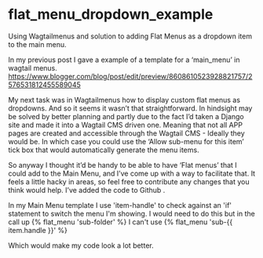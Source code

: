 # flat_menu_dropdown_example
Using Wagtailmenus and solution to adding Flat Menus as a dropdown item to the main menu. 

In my previous post I gave a example of a template for a ‘main_menu’ in wagtail menus.  
https://www.blogger.com/blog/post/edit/preview/8608610523928821757/2576531812455589045

My next task was in Wagtailmenus how to display custom flat menus as dropdowns.  And so it seems it wasn’t that straightforward. In hindsight may be solved by better planning and partly due to the fact I’d taken a Django site and made it into a Wagtail CMS driven one.  Meaning that not all APP pages are created and accessible through the Wagtail CMS - Ideally they would be.  In which case you could use the ‘Allow sub-menu for this item’ tick box that would automatically generate the menu items.

So anyway I thought it’d be handy to be able to have ‘Flat menus’ that I could add to the Main Menu, and I’ve come up with a way to facilitate that.  It feels a little hacky in areas, so feel free to contribute any changes that you think would help.  I’ve added the code to Github .  

In my Main Menu template I use 'item-handle' to check against an 'if' statement to switch the menu I'm showing.  I would need to do this but in the call up 
{% flat_menu 'sub-folder' %}
I can't use 
{% flat_menu 'sub-{{ item.handle }}' %}

Which would make my code look a lot better. 
